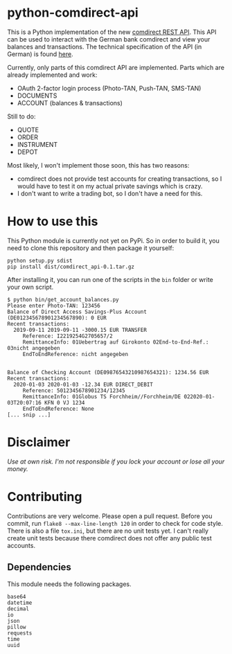 # python-comdirect-api

This is a Python implementation of the new [comdirect REST API](https://www.comdirect.de/cms/kontakt-zugaenge-api.html). This API can be used to interact with the German bank comdirect and view your balances and transactions. The technical specification of the API (in German) is found [here](https://kunde.comdirect.de/cms/media/comdirect_REST_API_Dokumentation.pdf).

Currently, only parts of this comdirect API are implemented.
Parts which are already implemented and work:

- OAuth 2-factor login process (Photo-TAN, Push-TAN, SMS-TAN)
- DOCUMENTS 
- ACCOUNT (balances & transactions)

Still to do:

- QUOTE
- ORDER
- INSTRUMENT
- DEPOT

Most likely, I won't implement those soon, this has two reasons:

- comdirect does not provide test accounts for creating transactions, so I would have to test it on my actual private savings which is crazy.
- I don't want to write a trading bot, so I don't have a need for this.



# How to use this

This Python module is currently not yet on PyPi.
So in order to build it, you need to clone this repository and then package it yourself:

```
python setup.py sdist
pip install dist/comdirect_api-0.1.tar.gz
```

After installing it, you can run one of the scripts in the ```bin``` folder or write your own script.

```
$ python bin/get_account_balances.py 
Please enter Photo-TAN: 123456
Balance of Direct Access Savings-Plus Account (DE012345678901234567890): 0 EUR
Recent transactions:
  2019-09-11 2019-09-11 -3000.15 EUR TRANSFER
     Reference: I2219254G2705657/2
     RemittanceInfo: 01Uebertrag auf Girokonto 02End-to-End-Ref.: 03nicht angegeben 
     EndToEndReference: nicht angegeben


Balance of Checking Account (DE09876543210987654321): 1234.56 EUR
Recent transactions:
  2020-01-03 2020-01-03 -12.34 EUR DIRECT_DEBIT
     Reference: 5012345678901234/12345
     RemittanceInfo: 01Globus TS Forchheim//Forchheim/DE 022020-01-03T20:07:16 KFN 0 VJ 1234
     EndToEndReference: None
[... snip ...]
```

# Disclaimer

*Use at own risk. I'm not responsible if you lock your account or lose all your money.*


# Contributing

Contributions are very welcome. Please open a pull request.
Before you commit, run ```flake8 --max-line-length 120``` in order to check for code style.
There is also a file ```tox.ini```, but there are no unit tests yet.
I can't really create unit tests because there comdirect does not offer any public test accounts.

## Dependencies 

This module needs the following packages. 

```
base64
datetime
decimal
io
json
pillow
requests
time
uuid
```
